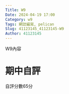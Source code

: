 ```yaml
---
Title: W9
Date: 2024-04-19 17:00
Category: w9
Tags: 網誌編寫, pelican
Slug: 41123145_41123145-W9
Author: 41123145
---
```


W9內容

<!-- PELICAN_END_SUMMARY -->
# 期中自評
自評分數65分

